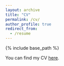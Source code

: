 ```yaml
---
layout: archive
title: "CV"
permalink: /cv/
author_profile: true
redirect_from:
  - /resume
---
```


{% include base_path %}

You can find my CV [here](https://github.com/zonghaohuang007/home/tree/master/files/cv.pdf).
